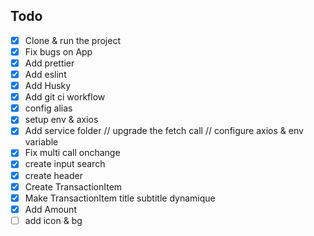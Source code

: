 ## Todo

- [x] Clone & run the project
- [x] Fix bugs on App
- [x] Add prettier
- [x] Add eslint
- [x] Add Husky
- [x] Add git ci workflow
- [x] config alias
- [x] setup env & axios
- [x] Add service folder // upgrade the fetch call // configure axios & env variable
- [x] Fix multi call onchange
- [x] create input search
- [x] create header
- [x] Create TransactionItem
- [x] Make TransactionItem title subtitle dynamique
- [x] Add Amount
- [ ] add icon & bg
